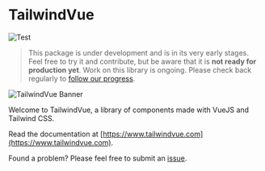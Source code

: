 # TailwindVue

![Test](https://github.com/tailwindvue/tailwindvue/workflows/Test/badge.svg?branch=master)

> This package is under development and is in its very early stages. Feel free to try it and contribute,
> but be aware that it is **not ready for production yet**. Work on this library is ongoing. Please check
> back regularly to [follow our progress](https://github.com/tailwindvue/tailwindvue/releases).

![TailwindVue Banner](https://repository-images.githubusercontent.com/250559015/86745c80-74ef-11ea-8f15-79bf98026247)

Welcome to TailwindVue, a library of components made with VueJS and Tailwind CSS.

Read the documentation at [https://www.tailwindvue.com](https://www.tailwindvue.com).

Found a problem? Please feel free to submit an [issue](https://github.com/tailwindvue/tailwindvue/issues).
